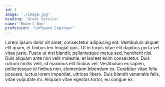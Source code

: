 ```yaml
---
id: 1
image: './image.jpg'
heading: 'Great Service'
name: 'Robert Doe'
profession: 'Software Engineer'
---
```

Lorem ipsum dolor sit amet, consectetur adipiscing elit. Vestibulum aliquet elit quam, et finibus leo feugiat quis. Ut in turpis vitae elit dapibus porta vel vitae justo. Fusce ut nisi blandit, pellentesque metus sed, hendrerit nisi. Duis aliquam ante non velit molestie, et laoreet enim consectetur. Duis rutrum mollis velit, id maximus elit finibus vel. Vestibulum ex sapien, pellentesque id finibus non, elementum bibendum ex. Curabitur vitae felis posuere, luctus lorem imperdiet, ultrices libero. Duis blandit venenatis felis, vitae vulputate mi. Aliquam vitae egestas tortor, eu congue ex. 